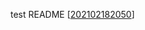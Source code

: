 test README [[202102182050]]

[//begin]: # "Autogenerated link references for markdown compatibility"
[202102182050]: 202102182050 "202102182050"
[//end]: # "Autogenerated link references"